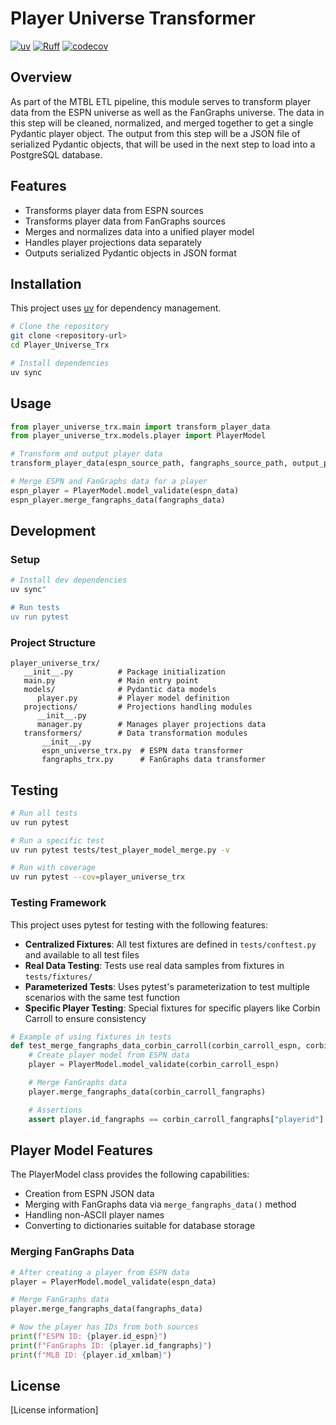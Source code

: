 # Player Universe Transformer
[![uv](https://img.shields.io/endpoint?url=https://raw.githubusercontent.com/astral-sh/uv/main/assets/badge/v0.json)](https://github.com/astral-sh/uv)
[![Ruff](https://img.shields.io/endpoint?url=https://raw.githubusercontent.com/astral-sh/ruff/main/assets/badge/v2.json)](https://github.com/astral-sh/ruff)
[![codecov](https://codecov.io/gh/MTBLL/Player_Universe_Trx/graph/badge.svg?token=9EE4ZWL41W)](https://codecov.io/gh/MTBLL/Player_Universe_Trx)

## Overview

As part of the MTBL ETL pipeline, this module serves to transform player data from the ESPN universe as well as the FanGraphs universe. The data in this step will be cleaned, normalized, and merged together to get a single Pydantic player object. The output from this step will be a JSON file of serialized Pydantic objects, that will be used in the next step to load into a PostgreSQL database.

## Features

- Transforms player data from ESPN sources
- Transforms player data from FanGraphs sources
- Merges and normalizes data into a unified player model
- Handles player projections data separately
- Outputs serialized Pydantic objects in JSON format

## Installation

This project uses [uv](https://github.com/astral-sh/uv) for dependency management.

```bash
# Clone the repository
git clone <repository-url>
cd Player_Universe_Trx

# Install dependencies
uv sync
```

## Usage

```python
from player_universe_trx.main import transform_player_data
from player_universe_trx.models.player import PlayerModel

# Transform and output player data
transform_player_data(espn_source_path, fangraphs_source_path, output_path)

# Merge ESPN and FanGraphs data for a player
espn_player = PlayerModel.model_validate(espn_data)
espn_player.merge_fangraphs_data(fangraphs_data)
```

## Development

### Setup

```bash
# Install dev dependencies
uv sync"

# Run tests
uv run pytest
```

### Project Structure

```
player_universe_trx/
   __init__.py          # Package initialization
   main.py              # Main entry point
   models/              # Pydantic data models
      player.py         # Player model definition
   projections/         # Projections handling modules
      __init__.py
      manager.py        # Manages player projections data
   transformers/        # Data transformation modules
       __init__.py
       espn_universe_trx.py  # ESPN data transformer
       fangraphs_trx.py      # FanGraphs data transformer
```

## Testing

```bash
# Run all tests
uv run pytest

# Run a specific test
uv run pytest tests/test_player_model_merge.py -v

# Run with coverage
uv run pytest --cov=player_universe_trx
```

### Testing Framework

This project uses pytest for testing with the following features:

- **Centralized Fixtures**: All test fixtures are defined in `tests/conftest.py` and available to all test files
- **Real Data Testing**: Tests use real data samples from fixtures in `tests/fixtures/`
- **Parameterized Tests**: Uses pytest's parameterization to test multiple scenarios with the same test function
- **Specific Player Testing**: Special fixtures for specific players like Corbin Carroll to ensure consistency

```python
# Example of using fixtures in tests
def test_merge_fangraphs_data_corbin_carroll(corbin_carroll_espn, corbin_carroll_fangraphs):
    # Create player model from ESPN data
    player = PlayerModel.model_validate(corbin_carroll_espn)

    # Merge FanGraphs data
    player.merge_fangraphs_data(corbin_carroll_fangraphs)

    # Assertions
    assert player.id_fangraphs == corbin_carroll_fangraphs["playerid"]
```

## Player Model Features

The PlayerModel class provides the following capabilities:

- Creation from ESPN JSON data
- Merging with FanGraphs data via `merge_fangraphs_data()` method
- Handling non-ASCII player names
- Converting to dictionaries suitable for database storage

### Merging FanGraphs Data

```python
# After creating a player from ESPN data
player = PlayerModel.model_validate(espn_data)

# Merge FanGraphs data
player.merge_fangraphs_data(fangraphs_data)

# Now the player has IDs from both sources
print(f"ESPN ID: {player.id_espn}")
print(f"FanGraphs ID: {player.id_fangraphs}")
print(f"MLB ID: {player.id_xmlbam}")
```

## License

[License information]
